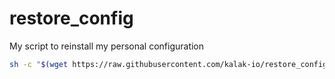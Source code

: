 # restore_config
My script to reinstall my personal configuration

```sh
sh -c "$(wget https://raw.githubusercontent.com/kalak-io/restore_config/master/restore_config.sh -O -)"
```
